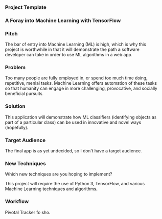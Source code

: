 ### Project Template

### A Foray into Machine Learning with TensorFlow

### Pitch

The bar of entry into Machine Learning (ML) is high, which is why this project is worthwhile in that it will demonstrate the path a software developer can take in order to use ML algorithms in a web app.

### Problem

Too many people are fully employed in, or spend too much time doing, repetitive, menial tasks. Machine Learning offers automation of these tasks so that humanity can engage in more challenging, provocative, and socially beneficial pursuits.

### Solution

This application will demonstrate how ML classifiers (identifying objects as part of a particular class) can be used in innovative and novel ways (hopefully).

### Target Audience

The final app is as yet undecided, so I don't have a target audience.

### New Techniques

Which new techniques are you hoping to implement?

This project will require the use of Python 3, TensorFlow, and various Machine Learning techniques and algorithms.

### Workflow

Pivotal Tracker fo sho.

